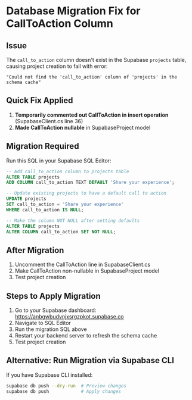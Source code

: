 # Database Migration Fix for CallToAction Column

## Issue
The `call_to_action` column doesn't exist in the Supabase `projects` table, causing project creation to fail with error:
```
"Could not find the 'call_to_action' column of 'projects' in the schema cache"
```

## Quick Fix Applied
1. **Temporarily commented out CallToAction in insert operation** (SupabaseClient.cs line 36)
2. **Made CallToAction nullable** in SupabaseProject model

## Migration Required
Run this SQL in your Supabase SQL Editor:

```sql
-- Add call_to_action column to projects table
ALTER TABLE projects 
ADD COLUMN call_to_action TEXT DEFAULT 'Share your experience';

-- Update existing projects to have a default call to action
UPDATE projects 
SET call_to_action = 'Share your experience' 
WHERE call_to_action IS NULL;

-- Make the column NOT NULL after setting defaults
ALTER TABLE projects 
ALTER COLUMN call_to_action SET NOT NULL;
```

## After Migration
1. Uncomment the CallToAction line in SupabaseClient.cs
2. Make CallToAction non-nullable in SupabaseProject model
3. Test project creation

## Steps to Apply Migration
1. Go to your Supabase dashboard: https://anbgwbudvnjxsrgzpkot.supabase.co
2. Navigate to SQL Editor
3. Run the migration SQL above
4. Restart your backend server to refresh the schema cache
5. Test project creation

## Alternative: Run Migration via Supabase CLI
If you have Supabase CLI installed:
```bash
supabase db push --dry-run  # Preview changes
supabase db push            # Apply changes
```
